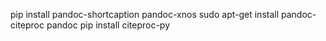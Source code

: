 pip install pandoc-shortcaption pandoc-xnos
sudo apt-get install pandoc-citeproc
pandoc
pip install citeproc-py

